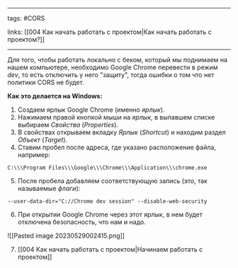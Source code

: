 ____

tags: #CORS 

links: [[004 Как начать работать с проектом|Как начать работать с проектом?]]

_____

Для того, чтобы работать локально с беком, который мы поднимаем на нашем компьютере, необходимо Google Chrome перевести в режим _dev_, то есть отключить у него "защиту", тогда ошибки о том что нет политики CORS не будет.

**Как это делается на Windows:**

1. Создаем ярлык Google Chrome (именно _ярлык_).
2. Нажимаем правой кнопкой мыши на _ярлык_, в выпавшем списке выбираем _Свойства_ (_Properties_).
3. В свойствах открываем вкладку _Ярлык_ (_Shortcut_) и находим раздел _Объект_ (_Target_).
4. Ставим пробел после адреса, где указано расположение файла, например:

`C:\\\Program Files\\\Google\\\Chrome\\\Application\\\chrome.exe`

5. После пробела добавляем соответствующую запись (это, так называемые _флаги_):

`--user-data-dir="C://Chrome dev session" --disable-web-security`

6. При открытии Google Chrome через этот ярлык, в нем будет отключена безопасность, что нам и надо.

![[Pasted image 20230529002415.png]]

7. [[004 Как начать работать с проектом|Начинаем работать с проектом]]